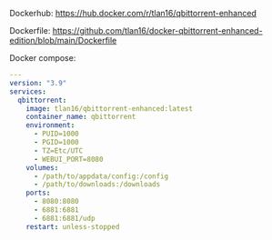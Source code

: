 Dockerhub: https://hub.docker.com/r/tlan16/qbittorrent-enhanced

Dockerfile: https://github.com/tlan16/docker-qbittorrent-enhanced-edition/blob/main/Dockerfile

Docker compose:

```yaml
---
version: "3.9"
services:
  qbittorrent:
    image: tlan16/qbittorrent-enhanced:latest
    container_name: qbittorrent
    environment:
      - PUID=1000
      - PGID=1000
      - TZ=Etc/UTC
      - WEBUI_PORT=8080
    volumes:
      - /path/to/appdata/config:/config
      - /path/to/downloads:/downloads
    ports:
      - 8080:8080
      - 6881:6881
      - 6881:6881/udp
    restart: unless-stopped
```
